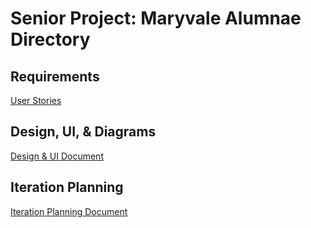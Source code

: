 # Senior Project: Maryvale Alumnae Directory

## Requirements

[User Stories](https://docs.google.com/spreadsheets/d/1_QwudAAi9BX-j_2ZAZfFq_GFp-EMWKnDFQONNTnFGdA/edit?pli=1#gid=0)

## Design, UI, & Diagrams

[Design & UI Document](https://docs.google.com/document/d/19MpDN3UBIId3D9wzarX__Kv4iVGk-vGcsBLnDXXEFdk/edit?usp=sharing)

## Iteration Planning
[Iteration Planning Document](https://docs.google.com/document/d/1WdYIVGUy4vkNrcb3N5dJ6M4iC1BRC8n5g3eWo-nUDsg/edit)
